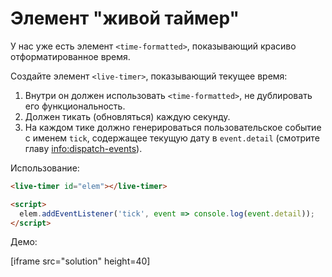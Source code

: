 
# Элемент "живой таймер"

У нас уже есть элемент `<time-formatted>`, показывающий красиво отформатированное время.

Создайте элемент `<live-timer>`, показывающий текущее время:
1. Внутри он должен использовать `<time-formatted>`, не дублировать его функциональность.
2. Должен тикать (обновляться) каждую секунду.
3. На каждом тике должно генерироваться пользовательское событие с именем `tick`, содержащее текущую дату в `event.detail` (смотрите главу <info:dispatch-events>).

Использование:

```html
<live-timer id="elem"></live-timer>

<script>
  elem.addEventListener('tick', event => console.log(event.detail));
</script>
```

Демо:

[iframe src="solution" height=40]
